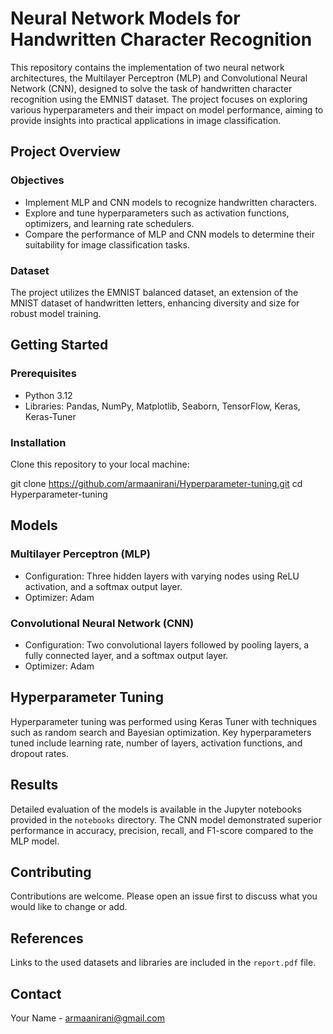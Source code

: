 # Neural Network Models for Handwritten Character Recognition

This repository contains the implementation of two neural network architectures, the Multilayer Perceptron (MLP) and Convolutional Neural Network (CNN), designed to solve the task of handwritten character recognition using the EMNIST dataset. The project focuses on exploring various hyperparameters and their impact on model performance, aiming to provide insights into practical applications in image classification.

## Project Overview

### Objectives
- Implement MLP and CNN models to recognize handwritten characters.
- Explore and tune hyperparameters such as activation functions, optimizers, and learning rate schedulers.
- Compare the performance of MLP and CNN models to determine their suitability for image classification tasks.

### Dataset
The project utilizes the EMNIST balanced dataset, an extension of the MNIST dataset of handwritten letters, enhancing diversity and size for robust model training.

## Getting Started

### Prerequisites
- Python 3.12
- Libraries: Pandas, NumPy, Matplotlib, Seaborn, TensorFlow, Keras, Keras-Tuner

### Installation
Clone this repository to your local machine:

git clone https://github.com/armaanirani/Hyperparameter-tuning.git
cd Hyperparameter-tuning

## Models

### Multilayer Perceptron (MLP)
- Configuration: Three hidden layers with varying nodes using ReLU activation, and a softmax output layer.
- Optimizer: Adam

### Convolutional Neural Network (CNN)
- Configuration: Two convolutional layers followed by pooling layers, a fully connected layer, and a softmax output layer.
- Optimizer: Adam

## Hyperparameter Tuning
Hyperparameter tuning was performed using Keras Tuner with techniques such as random search and Bayesian optimization. Key hyperparameters tuned include learning rate, number of layers, activation functions, and dropout rates.

## Results
Detailed evaluation of the models is available in the Jupyter notebooks provided in the `notebooks` directory. The CNN model demonstrated superior performance in accuracy, precision, recall, and F1-score compared to the MLP model.

## Contributing
Contributions are welcome. Please open an issue first to discuss what you would like to change or add.

## References
Links to the used datasets and libraries are included in the `report.pdf` file.

## Contact
Your Name - armaanirani@gmail.com
